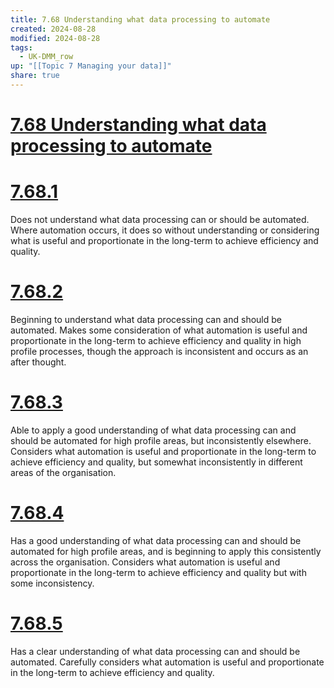```yaml
---
title: 7.68 Understanding what data processing to automate
created: 2024-08-28
modified: 2024-08-28
tags:
  - UK-DMM_row
up: "[[Topic 7 Managing your data]]"
share: true
---
```

# [7.68 Understanding what data processing to automate](7.68%20Understanding%20what%20data%20processing%20to%20automate.md)
# [7.68.1](7.68.1.md)

Does not understand what data processing can or should be automated. Where automation occurs, it does so without understanding or considering what is useful and proportionate in the long-term to achieve efficiency and quality.

# [7.68.2](7.68.2.md)

Beginning to understand what data processing can and should be automated. Makes some consideration of what automation is useful and proportionate in the long-term to achieve efficiency and quality in high profile processes, though the approach is inconsistent and occurs as an after thought.

# [7.68.3](7.68.3.md)

Able to apply a good understanding of what data processing can and should be automated for high profile areas, but inconsistently elsewhere. Considers what automation is useful and proportionate in the long-term to achieve efficiency and quality, but somewhat inconsistently in different areas of the organisation.

# [7.68.4](7.68.4.md)

Has a good understanding of what data processing can and should be automated for high profile areas, and is beginning to apply this consistently across the organisation. Considers what automation is useful and proportionate in the long-term to achieve efficiency and quality but with some inconsistency.

# [7.68.5](7.68.5.md)

Has a clear understanding of what data processing can and should be automated. Carefully considers what automation is useful and proportionate in the long-term to achieve efficiency and quality.
